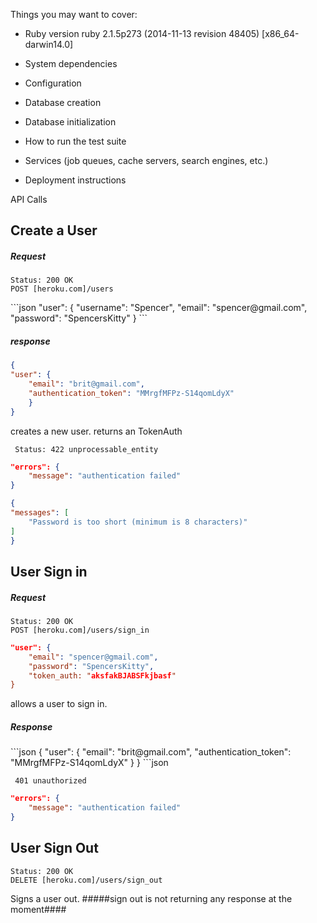 Things you may want to cover:

* Ruby version
ruby 2.1.5p273 (2014-11-13 revision 48405) [x86_64-darwin14.0]

* System dependencies

* Configuration

* Database creation

* Database initialization

* How to run the test suite

* Services (job queues, cache servers, search engines, etc.)

* Deployment instructions

API Calls

<h2> Create a User </h2>

<h5>Request</h5>
<pre>
<code>Status: 200 OK
POST [heroku.com]/users</code>
</pre>
```json
"user": { 
	"username": "Spencer", 
	"email": "spencer@gmail.com",
	"password": "SpencersKitty"
}
```
<h5>response</h5>

```json
{
"user": {
	"email": "brit@gmail.com",
	"authentication_token": "MMrgfMFPz-S14qomLdyX"
	}
}
```


creates a new user. returns an TokenAuth
<pre>
<code> Status: 422 unprocessable_entity </code>
</pre>
```json
"errors": {
	"message": "authentication failed"
}

{
"messages": [
	"Password is too short (minimum is 8 characters)"
]
}
```






<h2>User Sign in</h2>

<h5>Request</h5>

<pre>
<code>Status: 200 OK
POST [heroku.com]/users/sign_in</code>
</pre>
```json
"user": { 
	"email": "spencer@gmail.com",
	"password": "SpencersKitty",
	"token_auth: "aksfakBJABSFkjbasf"
}
```

allows a user to sign in.

<h5>Response</h5>
```json
{
"user": {
	"email": "brit@gmail.com",
	"authentication_token": "MMrgfMFPz-S14qomLdyX"
	}
}
```json

<pre>
<code> 401 unauthorized</code>
</pre>
```json
"errors": {
	"message": "authentication failed"
}
```


<h2>User Sign Out</h2>

<pre>
<code>Status: 200 OK
DELETE [heroku.com]/users/sign_out</code>
</pre>

Signs a user out. #####sign out is not returning any response at the moment####


